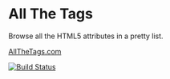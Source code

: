 # All The Tags

Browse all the HTML5 attributes in a pretty list.

[AllTheTags.com](https://allthetags.com)

[![Build Status](https://travis-ci.org/joshduck/html5-web-app.svg?branch=master)](https://travis-ci.org/joshduck/html5-web-app)
